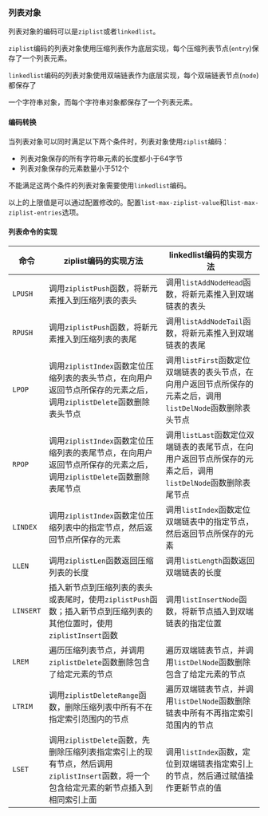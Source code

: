 ### 列表对象

列表对象的编码可以是`ziplist`或者`linkedlist`。

`ziplist`编码的列表对象使用压缩列表作为底层实现，每个压缩列表节点(`entry`)保存了一个列表元素。

`linkedlist`编码的列表对象使用双端链表作为底层实现，每个双端链表节点(`node`)都保存了

一个字符串对象，而每个字符串对象都保存了一个列表元素。



#### 编码转换

当列表对象可以同时满足以下两个条件时，列表对象使用`ziplist`编码：

* 列表对象保存的所有字符串元素的长度都小于64字节
* 列表对象保存的元素数量小于512个

不能满足这两个条件的列表对象需要使用`linkedlist`编码。

以上的上限值是可以通过配置修改的。配置`list-max-ziplist-value`和`list-max-ziplist-entries`选项。



#### 列表命令的实现

| 命令      | ziplist编码的实现方法                                        | linkedlist编码的实现方法                                     |
| --------- | ------------------------------------------------------------ | ------------------------------------------------------------ |
| `LPUSH`   | 调用`ziplistPush`函数，将新元素推入到压缩列表的表头          | 调用`listAddNodeHead`函数，将新元素推入到双端链表的表头      |
| `RPUSH`   | 调用`ziplistPush`函数，将新元素推入到压缩列表的表尾          | 调用`listAddNodeTail`函数，将新元素推入到双端链表的表尾      |
| `LPOP`    | 调用`ziplistIndex`函数定位压缩列表的表头节点，在向用户返回节点所保存的元素之后，调用`ziplistDelete`函数删除表头节点 | 调用`listFirst`函数定位双端链表的表头节点，在向用户返回节点所保存的元素之后，调用`listDelNode`函数删除表头节点 |
| `RPOP`    | 调用`ziplistIndex`函数定位压缩列表的表尾节点，在向用户返回节点所保存的元素之后，调用`ziplistDelete`函数删除表尾节点 | 调用`listLast`函数定位双端链表的表尾节点，在向用户返回节点所保存的元素之后，调用`listDelNode`函数删除表尾节点 |
| `LINDEX`  | 调用`ziplistIndex`函数定位压缩列表中的指定节点，然后返回节点所保存的元素 | 调用`listIndex`函数定位双端链表中的指定节点，然后返回节点所保存的元素 |
| `LLEN`    | 调用`ziplistLen`函数返回压缩列表的长度                       | 调用`listLength`函数返回双端链表的长度                       |
| `LINSERT` | 插入新节点到压缩列表的表头或表尾时，使用`ziplistPush`函数；插入新节点到压缩列表的其他位置时，使用`ziplistInsert`函数 | 调用`listInsertNode`函数，将新节点插入到双端链表的指定位置   |
| `LREM`    | 遍历压缩列表节点，并调用`ziplistDelete`函数删除包含了给定元素的节点 | 遍历双端链表节点，并调用`listDelNode`函数删除包含了给定元素的节点 |
| `LTRIM`   | 调用`ziplistDeleteRange`函数，删除压缩列表中所有不在指定索引范围内的节点 | 遍历双端链表节点，并调用`listDelNode`函数删除链表中所有不再指定索引范围内的节点 |
| `LSET`    | 调用`ziplistDelete`函数，先删除压缩列表指定索引上的现有节点，然后调用`ziplistInsert`函数，将一个包含给定元素的新节点插入到相同索引上面 | 调用`listIndex`函数，定位到双端链表指定索引上的节点，然后通过赋值操作更新节点的值 |

